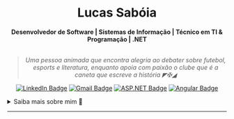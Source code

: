 <h1 align="center"> Lucas Sabóia </h1>
    
<div align="center">
<b>Desenvolvedor de Software | Sistemas de Informação | Técnico em TI & Programação | .NET </b>
<br>
<br>

<blockquote>
    <p><i>
        Uma pessoa animada que encontra alegria ao debater sobre futebol, esports e literatura, enquanto apoia com paixão o clube que é a caneta que escreve a história ◤✠◢ 
    </i></p>
</blockquote>
</div>

<div align="center">

[![LinkedIn Badge](https://img.shields.io/badge/-LinkedIn-blue?style=for-the-badge&logo=linkedin&color=gray)](https://www.linkedin.com/in/lucassaboiagoes/)
[![Gmail Badge](https://img.shields.io/badge/-Gmail-gray?style=for-the-badge&logo=gmail&logoColor=white)](mailto:lucas.saboia54@gmail.com)
[![ASP.NET Badge](https://img.shields.io/badge/-ASP.NET-6A5ACD?style=for-the-badge&logo=c-sharp&color=gray)](SEU_LINK)
[![Angular Badge](https://img.shields.io/badge/-Angular-red?style=for-the-badge&logo=angular&color=gray)](SEU_LINK)

</div>
<details closed>
<summary>Saiba mais sobre mim 🤠</summary>

---


<div align="right" style="margin:auto">
     <a href="https://github.com/vcwild">
        <img height="170em"
             src="https://github-readme-stats.vercel.app/api/top-langs/?username=lucassaboia&hide=html,jupyter%20notebook&langs_count=6&hide_border=true&layout=compact&show_icons=true&line_height=24&theme=transparent&title_color=FFFFFF&custom_title=Linguagens%20Utilizadas"
             alt="Most used languages"
             align="right">
    </a>
</div>





Hello, World!! 👋

Ao longo dos meus projetos e formações acadêmicas, adquiri habilidades em linguagens de programação, como **C#** e **JavaScript**. No momento, estou concentrado em aprimorar minhas habilidades em **ASP.NET** com **Angular** e **arquitetura de microsserviços.** Tenho experiência prática no uso do **.NET 6** realizando desenvolvimento de aplicações desktop utilizando **WinForms** e **WPF**. 
Sou formado em Técnico de Informática e Programação, e atualmente estou me graduando em Sistemas de Informação.

</div>
</details>

---

